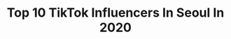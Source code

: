 ---
title: Top 10 TikTok Influencers In Seoul In 2020
description: >-
  Find top TikTok influencers in Seoul in 2020. Most popular hashtags: #yummy #latte #plankchallenge #travel.
platform: TikTok
profiles:
  - username: "bgreazy"
    fullname: >-
      Brett Gray
    location: "South Korea"
    followers: 1990760
    engagement: 1837
    commentsToLikes: 0.008349
    id: ck8hrqm849wba0j7822fwtf2a
    verified: true
    hashtags: "#neverfitin, #onmyblock, #onmyblockseason3, #foryouppage"
  - username: "cury07"
    fullname: >-
      큐리Cury
    location: "South Korea"
    followers: 10625
    engagement: 502
    commentsToLikes: 0.022694
    id: ck94o64rn9u7l0j78iffkidfy
    verified: false
    hashtags: "#thailand, #tiktokcambodia, #phnomphen"
  - username: "mudoctor"
    fullname: >-
      MUDOCTOR (뮤닥터 아카데미)
    location: "South Korea"
    followers: 118701
    engagement: 861
    commentsToLikes: 0.007453
    id: ck9gmg6k1s8de0j78x0hpsega
    verified: false
    hashtags: "#blackpink, #fire, #siren, #kpopidol"
  - username: "itsleonardlim"
    fullname: >-
      Leonard Lim
    location: "South Korea"
    followers: 4486
    engagement: 674
    commentsToLikes: 0.022460
    id: ck9fq4cjqaiev0j78g02wzvah
    verified: false
    hashtags: "#jerking, #everydayscience, #accentcheck, #mensfashion"
  - username: "kcdf"
    fullname: >-
      moonpd
    location: "South Korea"
    followers: 133239
    engagement: 4743
    commentsToLikes: 0.011060
    id: ck9gmg37ts7l20j780kqka10z
    verified: true
    hashtags: "#freethrow, #basketball, #topgirlgroup, #seventeen"
  - username: "_da.rae_"
    fullname: >-
      다래카페🏡
    location: "South Korea"
    followers: 2261
    engagement: 1042
    commentsToLikes: 0.050459
    id: ck9v6cvnz1rev0j78f2hccbms
    verified: false
    hashtags: "#toast, #tart, #coffeetime, #kiwi"
  - username: "drharang"
    fullname: >-
      강남허준 박용환
    location: "South Korea"
    followers: 501779
    engagement: 593
    commentsToLikes: 0.023288
    id: ck9eiy7h1zukc0j78ker5u11i
    verified: true
    hashtags: "#0415, #sore, #travel, #snack"
  - username: "kangwon94"
    fullname: >-
      최강원
    location: "South Korea"
    followers: 72451
    engagement: 1147
    commentsToLikes: 0.020395
    id: ck9n4kky94uyo0j78y23qo1ib
    verified: false
    hashtags: "#my2019, #hello2020, #autumnvlog"
  - username: "belbaseraj26"
    fullname: >-
      Amb25
    location: "South Korea"
    followers: 387898
    engagement: 462
    commentsToLikes: 0.012792
    id: ckan0lsxdr6jt0i78ox4zz1zx
    verified: false
    hashtags: "#vietnam, #butwal, #nepal, #kmcc"
  - username: "raisingheart"
    fullname: >-
      Autumn ♡
    location: "South Korea"
    followers: 6606
    engagement: 1143
    commentsToLikes: 0.015389
    id: ck9nhfga4g0v50j78knf79x3i
    verified: false
    hashtags: "#yummy, #peppa, #china, #adventure"
---